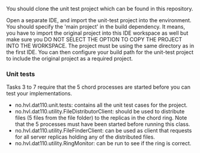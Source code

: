 
You should clone the unit test project which can be found in this repository.

Open a separate IDE, and import the unit-test project into the environment. You should specify the 'main project' in the build dependency.
It means, you have to import the original project into this IDE workspace as well but make sure you DO NOT SELECT THE OPTION TO COPY THE PROJECT INTO THE WORKSPACE. The project must be using the same directory as in the first IDE. You can then configure your build path for the unit-test project to include the original project as a required project.

### Unit tests
Tasks 3 to 7 require that the 5 chord processes are started before you can test your implementations.
- no.hvl.dat110.unit.tests: contains all the unit test cases for the project.
- no.hvl.dat110.utility.FileDistributorClient: should be used to distribute files (5 files from the file folder) to the replicas in the chord ring. Note that the 5 processes must have been started before running this class. 
- no.hvl.dat110.utility.FileFinderClient: can be used as client that requests for all server replicas holding any of the distributed files.
- no.hvl.dat110.utility.RingMonitor: can be run to see if the ring is correct. 
